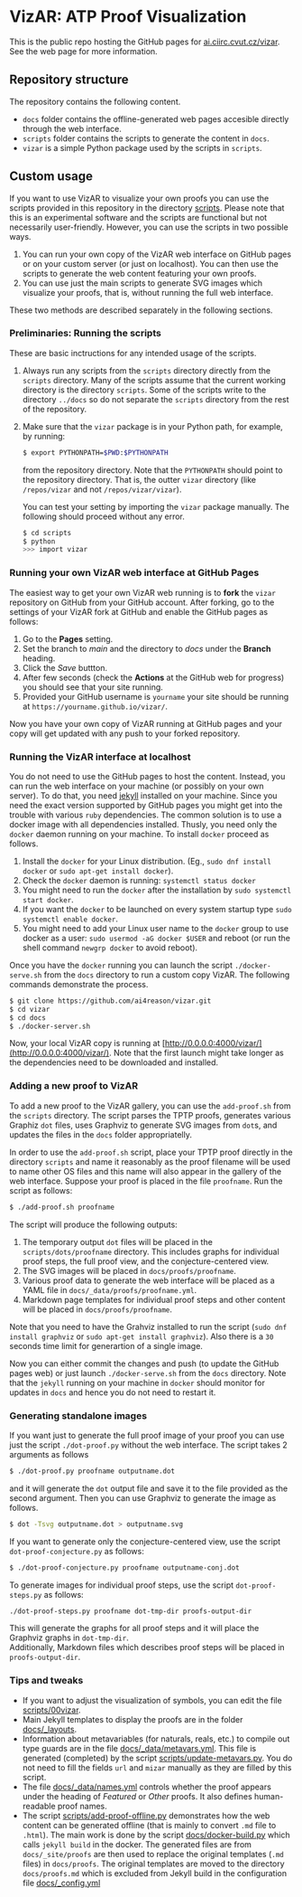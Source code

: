 # VizAR: ATP Proof Visualization

This is the public repo hosting the GitHub pages for
[ai.ciirc.cvut.cz/vizar](ai.ciirc.cvut.cz/vizar).  See the web page for more
information.

## Repository structure

The repository contains the following content.

* `docs` folder contains the offline-generated web pages accesible directly through the web interface.
* `scripts` folder contains the scripts to generate the content in `docs`.
* `vizar` is a simple Python package used by the scripts in `scripts`.

## Custom usage

If you want to use VizAR to visualize your own proofs you can use the scripts provided in this repository in the directory
[scripts](https://github.com/ai4reason/vizar/tree/main/scripts).
Please note that this is an experimental software and the scripts are functional but not necessarily user-friendly.
However, you can use the scripts in two possible ways.

1. You can run your own copy of the VizAR web interface on GitHub pages or on your custom server (or just on localhost).
   You can then use the scripts to generate the web content featuring your own proofs.
2. You can use just the main scripts to generate SVG images which visualize your proofs, that is, without running the full web interface.

These two methods are described separately in the following sections.

### Preliminaries: Running the scripts

These are basic inctructions for any intended usage of the scripts.

1. Always run any scripts from the `scripts` directory directly from the `scripts` directory.  Many of the scripts assume that the current working directory is the directory `scripts`.  Some of the scripts write to the directory `../docs` so do not separate the `scripts` directory from the rest of the repository.
2. Make sure that the `vizar` package is in your Python path, for example, by running:

   ```sh
   $ export PYTHONPATH=$PWD:$PYTHONPATH
   ```
   
   from the repository directory.  Note that the `PYTHONPATH` should point to the repository directory.  That is, the outter `vizar` directory (like `/repos/vizar` and not `/repos/vizar/vizar`).
   
   You can test your setting by importing the `vizar` package manually.  The following should proceed without any error.
   
   ```bash
   $ cd scripts
   $ python
   >>> import vizar
   ```

### Running your own VizAR web interface at GitHub Pages

The easiest way to get your own VizAR web running is to **fork** the `vizar` repository on GitHub from your GitHub account.
After forking, go to the settings of your VizAR fork at GitHub and enable the GitHub pages as follows:

1. Go to the **Pages** setting.
2. Set the branch to *main* and the directory to *docs* under the **Branch** heading.
3. Click the *Save* buttton.
4. After few seconds (check the **Actions** at the GitHub web for progress) you should see that your site running.
5. Provided your GitHub username is `yourname` your site should be running at `https://yourname.github.io/vizar/`.

Now you have your own copy of VizAR running at GitHub pages and your copy will get updated with any push to your forked repository.

### Running the VizAR interface at localhost

You do not need to use the GitHub pages to host the content.  Instead, you can run the web interface on your machine (or possibly on your own server).
To do that, you need [jekyll](https://jekyllrb.com/) installed on your machine.
Since you need the exact version supported by GitHub pages you might get into the trouble with various `ruby` dependencies.
The common solution is to use a docker image with all dependencies installed.
Thusly, you need only the `docker` daemon running on your machine.
To install `docker` proceed as follows.

1. Install the `docker` for your Linux distribution. (Eg., `sudo dnf install docker` or `sudo apt-get install docker`). 
2. Check the `docker` daemon is running: `systemctl status docker`
3. You might need to run the `docker` after the installation by `sudo systemctl start docker`.
4. If you want the `docker` to be launched on every system startup type `sudo systemctl enable docker`.
5. You might need to add your Linux user name to the `docker` group to use docker as a user: `sudo usermod -aG docker $USER` and reboot (or run the shell command `newgrp docker` to avoid reboot).

Once you have the `docker` running you can launch the script `./docker-serve.sh` from the `docs` directory to run a custom copy VizAR.
The following commands demonstrate the process.

```bash
$ git clone https://github.com/ai4reason/vizar.git
$ cd vizar
$ cd docs
$ ./docker-server.sh
```

Now, your local VizAR copy is running at [http://0.0.0.0:4000/vizar/](http://0.0.0.0:4000/vizar/).
Note that the first launch might take longer as the dependencies need to be downloaded and installed.

### Adding a new proof to VizAR

To add a new proof to the VizAR gallery, you can use the `add-proof.sh` from the `scripts` directory.
The script parses the TPTP proofs, generates various Graphiz `dot` files, uses Graphviz to generate SVG images from `dot`s, and updates the files in the `docs` folder appropriatelly.

In order to use the `add-proof.sh` script, place your TPTP proof directly in the directory `scripts` and name it reasonably as the proof filename will be used to name other OS files and this name will also appear in the gallery of the web interface.
Suppose your proof is placed in the file `proofname`.  Run the script as follows:

```bash
$ ./add-proof.sh proofname
```

The script will produce the following outputs:

1. The temporary output `dot` files will be placed in the `scripts/dots/proofname` directory.  This includes graphs for individual proof steps, the full proof view, and the conjecture-centered view.
2. The SVG images will be placed in `docs/proofs/proofname`.
3. Various proof data to generate the web interface will be placed as a YAML file in `docs/_data/proofs/proofname.yml`.
4. Markdown page templates for individual proof steps and other content will be placed in `docs/proofs/proofname`.

Note that you need to have the Grahviz installed to run the script (`sudo dnf install graphviz` or `sudo apt-get install graphviz`).  Also there is a `30` seconds time limit for generartion of a single image.

Now you can either commit the changes and push (to update the GitHub pages web) or just launch `./docker-serve.sh` from the `docs` directory.  Note that the `jekyll` running on your machine in `docker` should monitor for updates in `docs` and hence you do not need to restart it.

### Generating standalone images

If you want just to generate the full proof image of your proof you can use just the script `./dot-proof.py` without the web interface.
The script takes 2 arguments as follows

```bash
$ ./dot-proof.py proofname outputname.dot
```

and it will generate the `dot` output file and save it to the file provided as the second argument.  Then you can use Graphviz to generate the image as follows.

```bash
$ dot -Tsvg outputname.dot > outputname.svg
```

If you want to generate only the conjecture-centered view, use the script `dot-proof-conjecture.py` as follows:

```bash
$ ./dot-proof-conjecture.py proofname outputname-conj.dot
```

To generate images for individual proof steps, use the script `dot-proof-steps.py` as follows:

```bash
./dot-proof-steps.py proofname dot-tmp-dir proofs-output-dir
```

This will generate the graphs for all proof steps and it will place the Graphviz graphs in `dot-tmp-dir`.  
Additionally, Markdown files which describes proof steps will be placed in `proofs-output-dir`.

### Tips and tweaks

* If you want to adjust the visualization of symbols, you can edit the file [scripts/00vizar](https://github.com/ai4reason/vizar/blob/main/scripts/00vizar).
* Main Jekyll templates to display the proofs are in the folder [docs/\_layouts](https://github.com/ai4reason/vizar/tree/main/docs/_layouts).
* Information about metavariables (for naturals, reals, etc.) to compile out type guards are in the file [docs/\_data/metavars.yml](https://github.com/ai4reason/vizar/blob/main/docs/_data/metavars.yml).
  This file is generated (completed) by the script [scripts/update-metavars.py](https://github.com/ai4reason/vizar/blob/main/scripts/update-metavars.py).
  You do not need to fill the fields `url` and `mizar` manually as they are filled by this script.
* The file [docs/\_data/names.yml](https://github.com/ai4reason/vizar/blob/main/docs/_data/names.yml) controls whether the proof appears under the heading of _Featured_ or _Other_ proofs.
  It also defines human-readable proof names.
* The script [scripts/add-proof-offline.py](https://github.com/ai4reason/vizar/blob/main/scripts/add-proof-offline.py) demonstrates how the web content can be generated offline (that is mainly to convert `.md` file to `.html`).  The main work is done by the script [docs/docker-build.py](https://github.com/ai4reason/vizar/blob/main/docs/docker-build.py) which calls `jekyll build` in the docker.
  The generated files are from `docs/_site/proofs` are then used to replace the original templates (`.md` files) in `docs/proofs`.
  The original templates are moved to the directory `docs/proofs.md` which is excluded from Jekyll build in the configuration file 
  [docs/\_config.yml](https://github.com/ai4reason/vizar/tree/main/docs/_config.yml)
  












   
  













